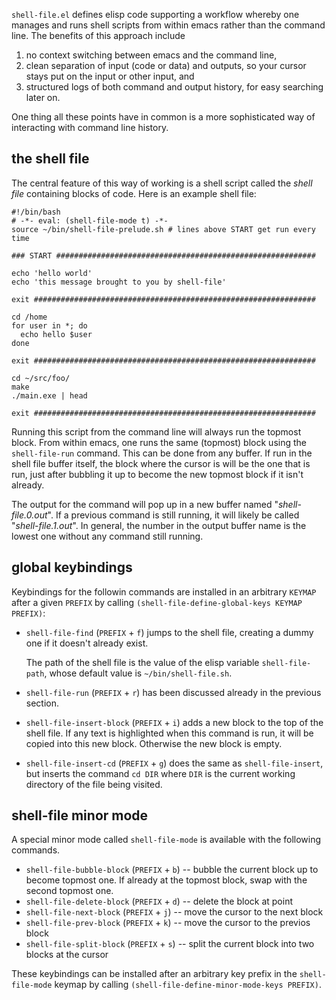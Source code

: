 `shell-file.el` defines elisp code supporting a workflow whereby one
manages and runs shell scripts from within emacs rather than the
command line.  The benefits of this approach include

  1. no context switching between emacs and the command line,
  2. clean separation of input (code or data) and outputs, so your
     cursor stays put on the input or other input, and
  3. structured logs of both command and output history, for easy
     searching later on.

One thing all these points have in common is a more sophisticated 
way of interacting with command line history. 

## the shell file ##

The central feature of this way of working is a shell script called
the *shell file* containing blocks of code.  Here is an example shell
file:

    #!/bin/bash
    # -*- eval: (shell-file-mode t) -*-
    source ~/bin/shell-file-prelude.sh # lines above START get run every time

    ### START ##########################################################

    echo 'hello world'
    echo 'this message brought to you by shell-file'

    exit ###############################################################

    cd /home
    for user in *; do
      echo hello $user
    done

    exit ###############################################################

    cd ~/src/foo/
    make
    ./main.exe | head

    exit ###############################################################

Running this script from the command line will always run the topmost
block.  From within emacs, one runs the same (topmost) block using the
`shell-file-run` command.  This can be done from any buffer.  If run
in the shell file buffer itself, the block where the cursor is will be
the one that is run, just after bubbling it up to become the new
topmost block if it isn't already.

The output for the command will pop up in a new buffer named
"*shell-file.0.out*".  If a previous command is still running, it will
likely be called "*shell-file.1.out*".  In general, the number in the
output buffer name is the lowest one without any command still
running.

## global keybindings ##

Keybindings for the followin commands are installed in an arbitrary
`KEYMAP` after a given `PREFIX` by calling
`(shell-file-define-global-keys KEYMAP PREFIX)`:

  + `shell-file-find` (`PREFIX` + `f`) jumps to the shell file,
    creating a dummy one if it doesn't already exist.

    The path of the shell file is the value of the elisp variable
    `shell-file-path`, whose default value is `~/bin/shell-file.sh`.

  + `shell-file-run` (`PREFIX` + `r`) has been discussed already in
    the previous section.

  + `shell-file-insert-block` (`PREFIX` + `i`) adds a new block to the
    top of the shell file.  If any text is highlighted when this
    command is run, it will be copied into this new block.  Otherwise
    the new block is empty.

  + `shell-file-insert-cd` (`PREFIX` + `g`) does the same as
    `shell-file-insert`, but inserts the command `cd DIR` where `DIR`
    is the current working directory of the file being visited.

## shell-file minor mode ##

A special minor mode called `shell-file-mode` is available with 
the following commands.

  + `shell-file-bubble-block` (`PREFIX` + `b`) -- bubble the current block up to become
    topmost one.  If already at the topmost block, swap with the
    second topmost one.
  + `shell-file-delete-block` (`PREFIX` + `d`) -- delete the block at point
  + `shell-file-next-block` (`PREFIX` + `j`) -- move the cursor to the next block
  + `shell-file-prev-block` (`PREFIX` + `k`) -- move the cursor to the previos block
  + `shell-file-split-block` (`PREFIX` + `s`) -- split the current block into two blocks
    at the cursor

These keybindings can be installed after an arbitrary key prefix in
the `shell-file-mode` keymap by calling
`(shell-file-define-minor-mode-keys PREFIX)`.
